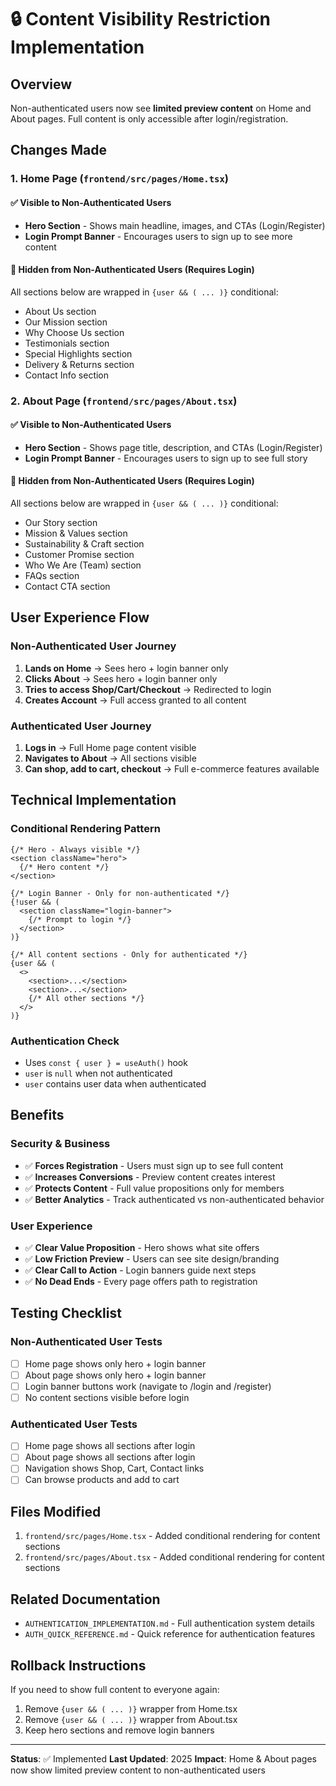 # 🔒 Content Visibility Restriction Implementation

## Overview
Non-authenticated users now see **limited preview content** on Home and About pages. Full content is only accessible after login/registration.

## Changes Made

### 1. Home Page (`frontend/src/pages/Home.tsx`)

#### ✅ Visible to Non-Authenticated Users
- **Hero Section** - Shows main headline, images, and CTAs (Login/Register)
- **Login Prompt Banner** - Encourages users to sign up to see more content

#### 🔐 Hidden from Non-Authenticated Users (Requires Login)
All sections below are wrapped in `{user && ( ... )}` conditional:
- About Us section
- Our Mission section
- Why Choose Us section
- Testimonials section
- Special Highlights section
- Delivery & Returns section
- Contact Info section

### 2. About Page (`frontend/src/pages/About.tsx`)

#### ✅ Visible to Non-Authenticated Users
- **Hero Section** - Shows page title, description, and CTAs (Login/Register)
- **Login Prompt Banner** - Encourages users to sign up to see full story

#### 🔐 Hidden from Non-Authenticated Users (Requires Login)
All sections below are wrapped in `{user && ( ... )}` conditional:
- Our Story section
- Mission & Values section
- Sustainability & Craft section
- Customer Promise section
- Who We Are (Team) section
- FAQs section
- Contact CTA section

## User Experience Flow

### Non-Authenticated User Journey
1. **Lands on Home** → Sees hero + login banner only
2. **Clicks About** → Sees hero + login banner only
3. **Tries to access Shop/Cart/Checkout** → Redirected to login
4. **Creates Account** → Full access granted to all content

### Authenticated User Journey
1. **Logs in** → Full Home page content visible
2. **Navigates to About** → All sections visible
3. **Can shop, add to cart, checkout** → Full e-commerce features available

## Technical Implementation

### Conditional Rendering Pattern
```tsx
{/* Hero - Always visible */}
<section className="hero">
  {/* Hero content */}
</section>

{/* Login Banner - Only for non-authenticated */}
{!user && (
  <section className="login-banner">
    {/* Prompt to login */}
  </section>
)}

{/* All content sections - Only for authenticated */}
{user && (
  <>
    <section>...</section>
    <section>...</section>
    {/* All other sections */}
  </>
)}
```

### Authentication Check
- Uses `const { user } = useAuth()` hook
- `user` is `null` when not authenticated
- `user` contains user data when authenticated

## Benefits

### Security & Business
- ✅ **Forces Registration** - Users must sign up to see full content
- ✅ **Increases Conversions** - Preview content creates interest
- ✅ **Protects Content** - Full value propositions only for members
- ✅ **Better Analytics** - Track authenticated vs non-authenticated behavior

### User Experience
- ✅ **Clear Value Proposition** - Hero shows what site offers
- ✅ **Low Friction Preview** - Users can see site design/branding
- ✅ **Clear Call to Action** - Login banners guide next steps
- ✅ **No Dead Ends** - Every page offers path to registration

## Testing Checklist

### Non-Authenticated User Tests
- [ ] Home page shows only hero + login banner
- [ ] About page shows only hero + login banner
- [ ] Login banner buttons work (navigate to /login and /register)
- [ ] No content sections visible before login

### Authenticated User Tests
- [ ] Home page shows all sections after login
- [ ] About page shows all sections after login
- [ ] Navigation shows Shop, Cart, Contact links
- [ ] Can browse products and add to cart

## Files Modified
1. `frontend/src/pages/Home.tsx` - Added conditional rendering for content sections
2. `frontend/src/pages/About.tsx` - Added conditional rendering for content sections

## Related Documentation
- `AUTHENTICATION_IMPLEMENTATION.md` - Full authentication system details
- `AUTH_QUICK_REFERENCE.md` - Quick reference for authentication features

## Rollback Instructions
If you need to show full content to everyone again:

1. Remove `{user && ( ... )}` wrapper from Home.tsx
2. Remove `{user && ( ... )}` wrapper from About.tsx
3. Keep hero sections and remove login banners

---

**Status**: ✅ Implemented
**Last Updated**: 2025
**Impact**: Home & About pages now show limited preview content to non-authenticated users
